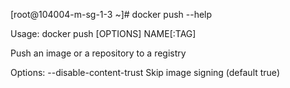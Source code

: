 
[root@104004-m-sg-1-3 ~]# docker push --help

Usage:	docker push [OPTIONS] NAME[:TAG]

Push an image or a repository to a registry

Options:
      --disable-content-trust   Skip image signing (default true)